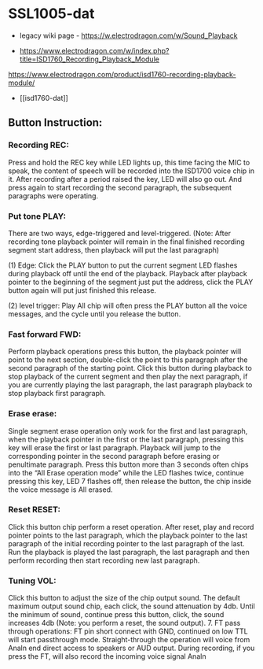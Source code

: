 
# SSL1005-dat

- legacy wiki page - https://w.electrodragon.com/w/Sound_Playback

- https://www.electrodragon.com/w/index.php?title=ISD1760_Recording_Playback_Module


https://www.electrodragon.com/product/isd1760-recording-playback-module/

- [[isd1760-dat]] 





## Button Instruction:

### Recording REC:
Press and hold the REC key while LED lights up, this time facing the MIC to speak, the content of speech will be recorded into the ISD1700 voice chip in it.
After recording after a period raised the key, LED will also go out.
And press again to start recording the second paragraph, the subsequent paragraphs were operating.

### Put tone PLAY:

There are two ways, edge-triggered and level-triggered. (Note: After recording tone playback pointer will remain in the final finished recording segment start address, then playback will put the last paragraph)

(1) Edge: Click the PLAY button to put the current segment LED flashes during playback off until the end of the playback. Playback after playback pointer to the beginning of the segment just put the address, click the PLAY button again will put just finished this release.

(2) level trigger: Play All chip will often press the PLAY button all the voice messages, and the cycle until you release the button.

### Fast forward FWD:
Perform playback operations press this button, the playback pointer will point to the next section, double-click the point to this paragraph after the second paragraph of the starting point. Click this button during playback to stop playback of the current segment and then play the next paragraph, if you are currently playing the last paragraph, the last paragraph playback to stop playback first paragraph.

### Erase erase:
Single segment erase operation only work for the first and last paragraph, when the playback pointer in the first or the last paragraph, pressing this key will erase the first or last paragraph. Playback will jump to the corresponding pointer in the second paragraph before erasing or penultimate paragraph. Press this button more than 3 seconds often chips into the “All Erase operation mode” while the LED flashes twice, continue pressing this key, LED 7 flashes off, then release the button, the chip inside the voice message is All erased.

### Reset RESET:
Click this button chip perform a reset operation. After reset, play and record pointer points to the last paragraph, which the playback pointer to the last paragraph of the initial recording pointer to the last paragraph of the last. Run the playback is played the last paragraph, the last paragraph and then perform recording then start recording new last paragraph.

### Tuning VOL:
Click this button to adjust the size of the chip output sound. The default maximum output sound chip, each click, the sound attenuation by 4db. Until the minimum of sound, continue press this button, click, the sound increases 4db (Note: you perform a reset, the sound output). 7. FT pass through operations: FT pin short connect with GND, continued on low TTL will  start passthrough mode. Straight-through the operation will voice from Analn end direct access to speakers or AUD output. During recording, if you press the FT, will also record the incoming voice signal Analn